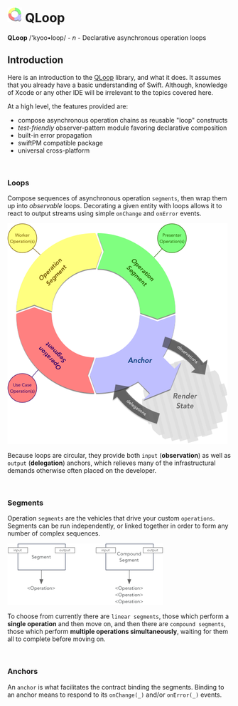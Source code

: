# ![qloop](icon.png) QLoop

**QLoop** /'kyoo•loop/ - *n* - Declarative asynchronous operation loops

## Introduction

Here is an introduction to the [QLoop](https://github.com/quickthyme/qloop) library, and
what it does. It assumes that you already have a basic understanding of Swift. Although,
knowledge of Xcode or any other IDE will be irrelevant to the topics covered here.

At a high level, the features provided are:

  - compose asynchronous operation chains as reusable "loop" constructs
  - *test-friendly* observer-pattern module favoring declarative composition
  - built-in error propagation
  - swiftPM compatible package
  - universal cross-platform


<br />

### Loops

Compose sequences of asynchronous operation `segments`, then wrap them
up into *observable* loops. Decorating a given entity with loops allows it
to react to output streams using simple `onChange` and `onError` events.

![loops](loops.png)

Because loops are circular, they provide both `input` (**observation**) as
well as `output` (**delegation**) anchors, which relieves many of the
infrastructural demands otherwise often placed on the developer.


<br />

### Segments

Operation `segments` are the vehicles that drive your custom `operations`.
Segments can be run independently, or linked together in order to form any
number of complex sequences.

![segments](segments.png)

To choose from currently there are `linear segments`, those which perform
a **single operation** and then move on, and then there are `compound segments`,
those which perform **multiple operations simultaneously**, waiting for them
all to complete before moving on.


<br />

### Anchors

An `anchor` is what facilitates the contract binding the segments. Binding
to an anchor means to respond to its `onChange(_)` and/or `onError(_)` events.


